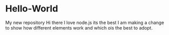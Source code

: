 # Hello-World
 My new repository
Hi there I love node.js its the best
I am making a change to show how different elements work and which ois the best to adopt.
